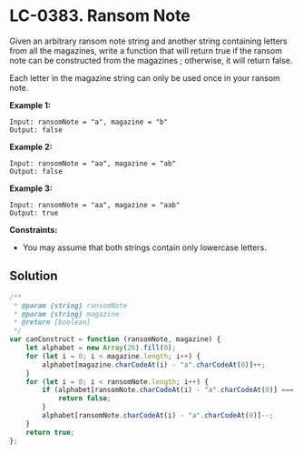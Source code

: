 # LC-0383. Ransom Note

Given an arbitrary ransom note string and another string containing letters from all the magazines, write a function that will return true if the ransom note can be constructed from the magazines ; otherwise, it will return false.

Each letter in the magazine string can only be used once in your ransom note.

**Example 1:**

```
Input: ransomNote = "a", magazine = "b"
Output: false
```

**Example 2:**

```
Input: ransomNote = "aa", magazine = "ab"
Output: false
```

**Example 3:**

```
Input: ransomNote = "aa", magazine = "aab"
Output: true
```

**Constraints:**

-   You may assume that both strings contain only lowercase letters.

## Solution

```javascript
/**
 * @param {string} ransomNote
 * @param {string} magazine
 * @return {boolean}
 */
var canConstruct = function (ransomNote, magazine) {
    let alphabet = new Array(26).fill(0);
    for (let i = 0; i < magazine.length; i++) {
        alphabet[magazine.charCodeAt(i) - "a".charCodeAt(0)]++;
    }
    for (let i = 0; i < ransomNote.length; i++) {
        if (alphabet[ransomNote.charCodeAt(i) - "a".charCodeAt(0)] === 0) {
            return false;
        }
        alphabet[ransomNote.charCodeAt(i) - "a".charCodeAt(0)]--;
    }
    return true;
};
```
